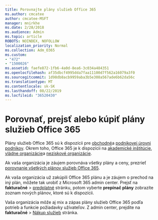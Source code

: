 ```yaml
---
title: Porovnajte plány služieb Office 365
ms.author: cmcatee
author: cmcatee-MSFT
manager: mnirkhe
ms.date: 2/28/2018
ms.audience: Admin
ms.topic: article
ROBOTS: NOINDEX, NOFOLLOW
localization_priority: Normal
ms.collection: Adm_O365
ms.custom:
- "472"
- "1500026"
ms.assetid: faefe872-1fb6-4a0d-8ea6-3c034a484351
ms.openlocfilehash: af35dbcf4995dda7faa11100d7f562a16079a3f0
ms.sourcegitcommit: 1d98db8acb9959aba3b5e308a567ade6b62da56c
ms.translationtype: MT
ms.contentlocale: sk-SK
ms.lasthandoff: 08/22/2019
ms.locfileid: "36520430"
---
```

# <a name="compare-switch-or-purchase-office-365-plans"></a>Porovnať, prejsť alebo kúpiť plány služieb Office 365
  
Plány služieb Office 365 sú k dispozícii pre [obchodné](https://products.office.com/compare-all-microsoft-office-products?tab=2)a [podnikovej úrovni podnikov](https://products.office.com/business/compare-more-office-365-for-business-plans). Okrem toho, Office 365 je k dispozícii na [akademické inštitúcie](https://products.office.com/academic/compare-office-365-education-plans), [vládne organizácie](https://products.office.com/government/compare-office-365-government-plans)a [neziskové organizácie](https://products.office.com/nonprofit/office-365-nonprofit-plans-and-pricing?tab=1).
  
Ak vaša organizácia je záujem porovnáva všetky plány a ceny, prezrieť [porovnanie všetkých plánov služieb Office 365](https://products.office.com/business/compare-more-office-365-for-business-plans).
  
Ak vaša organizácia už zakúpili Office 365 plánu a je záujem o prechod na iný plán, môžete tak urobiť z Microsoft 365 admin center. Prejsť na **fakturačné** \> [predplatné](https://go.microsoft.com/fwlink/p/?linkid=842054) stránku, potom vyberte **prepínač plány** zobrazíte zoznam nových plánov, ktoré sú k dispozícii.
  
Vaša organizácia môže aj mix a zápas plány služieb Office 365 podľa potrieb a funkcie požiadavky užívateľov. Z admin center, prejdite na **fakturačné** \> [Nákup služieb](https://go.microsoft.com/fwlink/p/?linkid=868433) stránka.